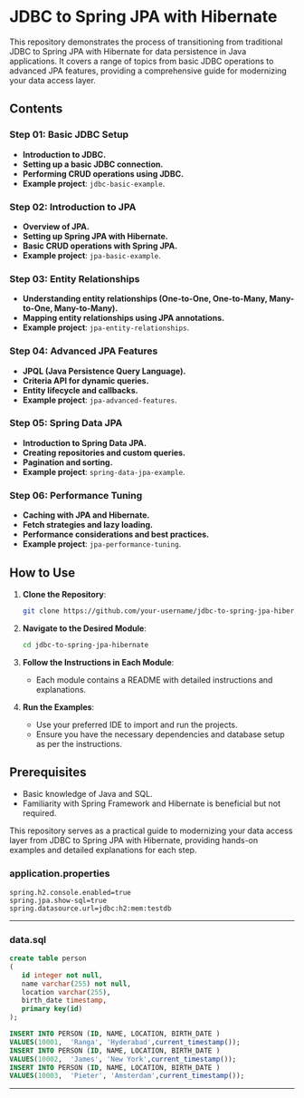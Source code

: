 # JDBC to Spring JPA with Hibernate

This repository demonstrates the process of transitioning from traditional JDBC to Spring JPA with Hibernate for data persistence in Java applications. It covers a range of topics from basic JDBC operations to advanced JPA features, providing a comprehensive guide for modernizing your data access layer.

## Contents

### Step 01: Basic JDBC Setup

- **Introduction to JDBC.**
- **Setting up a basic JDBC connection.**
- **Performing CRUD operations using JDBC.**
- **Example project**: `jdbc-basic-example`.

### Step 02: Introduction to JPA

- **Overview of JPA.**
- **Setting up Spring JPA with Hibernate.**
- **Basic CRUD operations with Spring JPA.**
- **Example project**: `jpa-basic-example`.

### Step 03: Entity Relationships

- **Understanding entity relationships (One-to-One, One-to-Many, Many-to-One, Many-to-Many).**
- **Mapping entity relationships using JPA annotations.**
- **Example project**: `jpa-entity-relationships`.

### Step 04: Advanced JPA Features

- **JPQL (Java Persistence Query Language).**
- **Criteria API for dynamic queries.**
- **Entity lifecycle and callbacks.**
- **Example project**: `jpa-advanced-features`.

### Step 05: Spring Data JPA

- **Introduction to Spring Data JPA.**
- **Creating repositories and custom queries.**
- **Pagination and sorting.**
- **Example project**: `spring-data-jpa-example`.

### Step 06: Performance Tuning

- **Caching with JPA and Hibernate.**
- **Fetch strategies and lazy loading.**
- **Performance considerations and best practices.**
- **Example project**: `jpa-performance-tuning`.

## How to Use

1. **Clone the Repository**:
    ```bash
    git clone https://github.com/your-username/jdbc-to-spring-jpa-hibernate.git
    ```

2. **Navigate to the Desired Module**:
    ```bash
    cd jdbc-to-spring-jpa-hibernate
    ```

3. **Follow the Instructions in Each Module**:
    - Each module contains a README with detailed instructions and explanations.

4. **Run the Examples**:
    - Use your preferred IDE to import and run the projects.
    - Ensure you have the necessary dependencies and database setup as per the instructions.

## Prerequisites

- Basic knowledge of Java and SQL.
- Familiarity with Spring Framework and Hibernate is beneficial but not required.

This repository serves as a practical guide to modernizing your data access layer from JDBC to Spring JPA with Hibernate, providing hands-on examples and detailed explanations for each step.


### application.properties

```properties
spring.h2.console.enabled=true
spring.jpa.show-sql=true
spring.datasource.url=jdbc:h2:mem:testdb
```
---

### data.sql

```sql
create table person
(
   id integer not null,
   name varchar(255) not null,
   location varchar(255),
   birth_date timestamp,
   primary key(id)
);

INSERT INTO PERSON (ID, NAME, LOCATION, BIRTH_DATE ) 
VALUES(10001,  'Ranga', 'Hyderabad',current_timestamp());
INSERT INTO PERSON (ID, NAME, LOCATION, BIRTH_DATE ) 
VALUES(10002,  'James', 'New York',current_timestamp());
INSERT INTO PERSON (ID, NAME, LOCATION, BIRTH_DATE ) 
VALUES(10003,  'Pieter', 'Amsterdam',current_timestamp());

```
---
